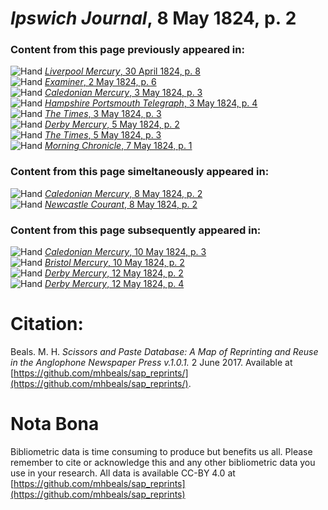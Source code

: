 # *Ipswich Journal*, 8 May 1824, p. 2  
  
### Content from this page previously appeared in:  
![Hand](http://scissorsandpaste.net/wp-content/uploads/2017/06/smallhandpointer.png) [*Liverpool Mercury*, 30 April 1824, p. 8](https://mhbeals.github.io/sap_html/Liverpool-Mercury/Liverpool-Mercury-30-April-1824-p-8)  
![Hand](http://scissorsandpaste.net/wp-content/uploads/2017/06/smallhandpointer.png) [*Examiner*, 2 May 1824, p. 6](https://mhbeals.github.io/sap_html/Examiner/Examiner-2-May-1824-p-6)  
![Hand](http://scissorsandpaste.net/wp-content/uploads/2017/06/smallhandpointer.png) [*Caledonian Mercury*, 3 May 1824, p. 3](https://mhbeals.github.io/sap_html/Caledonian-Mercury/Caledonian-Mercury-3-May-1824-p-3)  
![Hand](http://scissorsandpaste.net/wp-content/uploads/2017/06/smallhandpointer.png) [*Hampshire Portsmouth Telegraph*, 3 May 1824, p. 4](https://mhbeals.github.io/sap_html/Hampshire-Portsmouth-Telegraph/Hampshire-Portsmouth-Telegraph-3-May-1824-p-4)  
![Hand](http://scissorsandpaste.net/wp-content/uploads/2017/06/smallhandpointer.png) [*The Times*, 3 May 1824, p. 3](https://mhbeals.github.io/sap_html/The-Times/The-Times-3-May-1824-p-3)  
![Hand](http://scissorsandpaste.net/wp-content/uploads/2017/06/smallhandpointer.png) [*Derby Mercury*, 5 May 1824, p. 2](https://mhbeals.github.io/sap_html/Derby-Mercury/Derby-Mercury-5-May-1824-p-2)  
![Hand](http://scissorsandpaste.net/wp-content/uploads/2017/06/smallhandpointer.png) [*The Times*, 5 May 1824, p. 3](https://mhbeals.github.io/sap_html/The-Times/The-Times-5-May-1824-p-3)  
![Hand](http://scissorsandpaste.net/wp-content/uploads/2017/06/smallhandpointer.png) [*Morning Chronicle*, 7 May 1824, p. 1](https://mhbeals.github.io/sap_html/Morning-Chronicle/Morning-Chronicle-7-May-1824-p-1)  
  
### Content from this page simeltaneously appeared in:  
![Hand](http://scissorsandpaste.net/wp-content/uploads/2017/06/smallhandpointer.png) [*Caledonian Mercury*, 8 May 1824, p. 2](https://mhbeals.github.io/sap_html/Caledonian-Mercury/Caledonian-Mercury-8-May-1824-p-2)  
![Hand](http://scissorsandpaste.net/wp-content/uploads/2017/06/smallhandpointer.png) [*Newcastle Courant*, 8 May 1824, p. 2](https://mhbeals.github.io/sap_html/Newcastle-Courant/Newcastle-Courant-8-May-1824-p-2)  
  
### Content from this page subsequently appeared in:  
![Hand](http://scissorsandpaste.net/wp-content/uploads/2017/06/smallhandpointer.png) [*Caledonian Mercury*, 10 May 1824, p. 3](https://mhbeals.github.io/sap_html/Caledonian-Mercury/Caledonian-Mercury-10-May-1824-p-3)  
![Hand](http://scissorsandpaste.net/wp-content/uploads/2017/06/smallhandpointer.png) [*Bristol Mercury*, 10 May 1824, p. 2](https://mhbeals.github.io/sap_html/Bristol-Mercury/Bristol-Mercury-10-May-1824-p-2)  
![Hand](http://scissorsandpaste.net/wp-content/uploads/2017/06/smallhandpointer.png) [*Derby Mercury*, 12 May 1824, p. 2](https://mhbeals.github.io/sap_html/Derby-Mercury/Derby-Mercury-12-May-1824-p-2)  
![Hand](http://scissorsandpaste.net/wp-content/uploads/2017/06/smallhandpointer.png) [*Derby Mercury*, 12 May 1824, p. 4](https://mhbeals.github.io/sap_html/Derby-Mercury/Derby-Mercury-12-May-1824-p-4)  


# Citation: 

Beals. M. H. *Scissors and Paste Database: A Map of Reprinting and Reuse in the Anglophone Newspaper Press v.1.0.1.* 2 June 2017. Available at [https://github.com/mhbeals/sap_reprints/](https://github.com/mhbeals/sap_reprints/). 

# Nota Bona

Bibliometric data is time consuming to produce but benefits us all. Please remember to cite or acknowledge this and any other bibliometric data you use in your research. All data is available CC-BY 4.0 at [https://github.com/mhbeals/sap_reprints](https://github.com/mhbeals/sap_reprints)